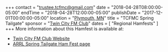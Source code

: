 +++
contact = "[trustee.tcfmc@gmail.com](mailto:trustee.tcfmc@gmail.com)"
date = "2018-04-28T08:00:00-05:00"
endTime =  "2018-04-28T12:00:00-05:00"
publishDate = "2017-12-01T00:00:00-05:00"
location = "[Plymouth, MN](https://www.google.com/maps/place/West+Medicine+Lake+Community+Club/@44.9977916,-93.4325584,17z/)"
title = "TCFMC Spring Tailgate"
sponsor = "[Twin City FM Club](http://tcfmc.org)"
dates = [ "Regional Hamfests" ]
+++
More information about this Hamfest is available at:

* [Twin City FM Club Website](http://tcfmc.org)
* [ARRL Spring Tailgate Ham Fest page](http://www.arrl.org/hamfests/spring-tailgate-ham-fest)

